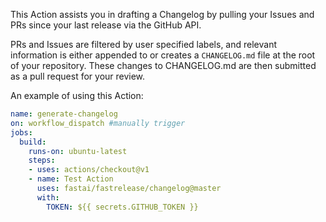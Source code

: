 This Action assists you in drafting a Changelog by pulling your Issues and PRs since your last release via the GitHub API.

PRs and Issues are filtered by user specified labels, and relevant information is either appended to or creates a `CHANGELOG.md` file at the root of your repository.  These changes to CHANGELOG.md are then submitted as a pull request for your review.

An example of using this Action:

```yml
name: generate-changelog 
on: workflow_dispatch #manually trigger
jobs:
  build:
    runs-on: ubuntu-latest
    steps:
    - uses: actions/checkout@v1
    - name: Test Action
      uses: fastai/fastrelease/changelog@master
      with:
        TOKEN: ${{ secrets.GITHUB_TOKEN }}
```
